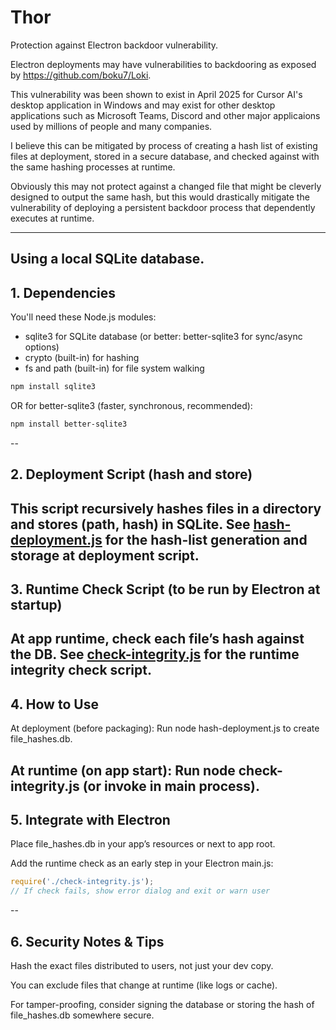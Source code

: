 # Thor
Protection against Electron backdoor vulnerability.

Electron deployments may have vulnerabilities to backdooring as exposed by https://github.com/boku7/Loki.

This vulnerability was been shown to exist in April 2025 for Cursor AI's desktop application in Windows and may exist for other desktop applications such as Microsoft Teams, Discord and other major applicaions used by millions of people and many companies.

I believe this can be mitigated by process of creating a hash list of existing files at deployment, stored in a secure database, and checked against with the same hashing processes at runtime.

Obviously this may not protect against a changed file that might be cleverly designed to output the same hash, but this would drastically mitigate the vulnerability of deploying a persistent backdoor process that dependently executes at runtime.

---------------------------
Using a local SQLite database.
--
## 1. Dependencies ##
You'll need these Node.js modules:

- sqlite3 for SQLite database (or better: better-sqlite3 for sync/async options)
- crypto (built-in) for hashing
- fs and path (built-in) for file system walking

```bash
npm install sqlite3
```

OR for better-sqlite3 (faster, synchronous, recommended):

```bash
npm install better-sqlite3
```
--
## 2. Deployment Script (hash and store) ##
This script recursively hashes files in a directory and stores (path, hash) in SQLite.
See [hash-deployment.js](./hash-deployment.js) for the hash-list generation and storage at deployment script.
--
## 3. Runtime Check Script (to be run by Electron at startup) ##
At app runtime, check each file’s hash against the DB.
See [check-integrity.js](./check-integrity.js) for the runtime integrity check script.
--
## 4. How to Use ##
At deployment (before packaging):
Run node hash-deployment.js to create file_hashes.db.

At runtime (on app start):
Run node check-integrity.js (or invoke in main process).
--
## 5. Integrate with Electron ##
Place file_hashes.db in your app’s resources or next to app root.

Add the runtime check as an early step in your Electron main.js:

```js
require('./check-integrity.js');
// If check fails, show error dialog and exit or warn user
```
--
## 6. Security Notes & Tips ##
Hash the exact files distributed to users, not just your dev copy.

You can exclude files that change at runtime (like logs or cache).

For tamper-proofing, consider signing the database or storing the hash of file_hashes.db somewhere secure.